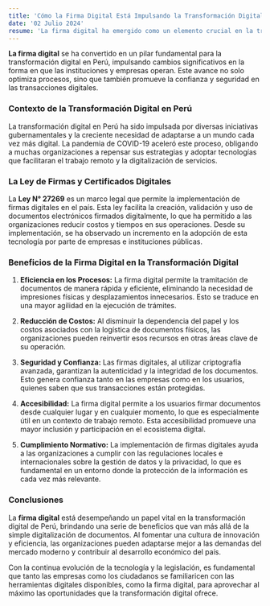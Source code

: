 ```yaml
---
title: 'Cómo la Firma Digital Está Impulsando la Transformación Digital en Perú'
date: '02 Julio 2024'
resume: 'La firma digital ha emergido como un elemento crucial en la transformación digital de Perú, facilitando la eficiencia en los procesos administrativos y promoviendo una cultura de innovación en el uso de la tecnología.'
---
```


**La firma digital** se ha convertido en un pilar fundamental para la transformación digital en Perú, impulsando cambios significativos en la forma en que las instituciones y empresas operan. Este avance no solo optimiza procesos, sino que también promueve la confianza y seguridad en las transacciones digitales.

### Contexto de la Transformación Digital en Perú

La transformación digital en Perú ha sido impulsada por diversas iniciativas gubernamentales y la creciente necesidad de adaptarse a un mundo cada vez más digital. La pandemia de COVID-19 aceleró este proceso, obligando a muchas organizaciones a repensar sus estrategias y adoptar tecnologías que facilitaran el trabajo remoto y la digitalización de servicios.

### La Ley de Firmas y Certificados Digitales

La **Ley N° 27269** es un marco legal que permite la implementación de firmas digitales en el país. Esta ley facilita la creación, validación y uso de documentos electrónicos firmados digitalmente, lo que ha permitido a las organizaciones reducir costos y tiempos en sus operaciones. Desde su implementación, se ha observado un incremento en la adopción de esta tecnología por parte de empresas e instituciones públicas.

### Beneficios de la Firma Digital en la Transformación Digital

1. **Eficiencia en los Procesos:** La firma digital permite la tramitación de documentos de manera rápida y eficiente, eliminando la necesidad de impresiones físicas y desplazamientos innecesarios. Esto se traduce en una mayor agilidad en la ejecución de trámites.

2. **Reducción de Costos:** Al disminuir la dependencia del papel y los costos asociados con la logística de documentos físicos, las organizaciones pueden reinvertir esos recursos en otras áreas clave de su operación.

3. **Seguridad y Confianza:** Las firmas digitales, al utilizar criptografía avanzada, garantizan la autenticidad y la integridad de los documentos. Esto genera confianza tanto en las empresas como en los usuarios, quienes saben que sus transacciones están protegidas.

4. **Accesibilidad:** La firma digital permite a los usuarios firmar documentos desde cualquier lugar y en cualquier momento, lo que es especialmente útil en un contexto de trabajo remoto. Esta accesibilidad promueve una mayor inclusión y participación en el ecosistema digital.

5. **Cumplimiento Normativo:** La implementación de firmas digitales ayuda a las organizaciones a cumplir con las regulaciones locales e internacionales sobre la gestión de datos y la privacidad, lo que es fundamental en un entorno donde la protección de la información es cada vez más relevante.

### Conclusiones

La **firma digital** está desempeñando un papel vital en la transformación digital de Perú, brindando una serie de beneficios que van más allá de la simple digitalización de documentos. Al fomentar una cultura de innovación y eficiencia, las organizaciones pueden adaptarse mejor a las demandas del mercado moderno y contribuir al desarrollo económico del país.

Con la continua evolución de la tecnología y la legislación, es fundamental que tanto las empresas como los ciudadanos se familiaricen con las herramientas digitales disponibles, como la firma digital, para aprovechar al máximo las oportunidades que la transformación digital ofrece.
